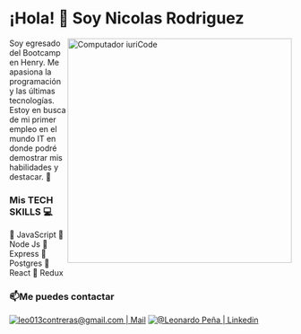  <h1>¡Hola! 👋 Soy Nicolas Rodriguez </h1> 
 <img src="https://media.istockphoto.com/id/1189773955/es/vector/concepto-de-computaci%C3%B3n-en-la-nube-servidor-tel%C3%A9fono-inteligente-m%C3%B3dem-tableta-conectada-en.jpg?s=612x612&w=0&k=20&c=LMXqv5WvZt5nXAjwkhcsEVD9FiLRuySgk3LwXx3as6s=" min-width="400px" max-width="400px" width="400px" align="right" margin="0 0 50px 0" alt="Computador iuriCode">
<div align="left">
 <p> Soy egresado del Bootcamp en Henry. Me apasiona la programación y las últimas tecnologías.
 Estoy en busca de mi primer empleo en el mundo IT en donde podré demostrar mis habilidades y destacar. 🎇</p>

 <h3>Mis TECH SKILLS 💻 </h3>
 
<p>
📌 JavaScript 
📌 Node Js
📌 Express
📌 Postgres 
📌 React
📌 Redux
</p>
 

<h3>📫Me puedes contactar</h3>
  <a href="mailto:nicolasrodriguezh77@gmail.com" target="_BLANK" alt="Gmail">
  <img src="https://img.shields.io/badge/-Gmail-FF0000?style=flat-square&labelColor=FF0000&logo=gmail&logoColor=white&link=LINK-DO-SEU-EMAIL" alt="leo013contreras@gmail.com | Mail" /></a>

  <a href="https://www.linkedin.com/in/nicolas-rodriguez-hernandez/"  target="_BLANK" alt="Linkedin">
  <img src="https://img.shields.io/badge/-Linkedin-0e76a8?style=flat-square&logo=Linkedin&logoColor=white&link=LINK-DO-SEU-LINKEDIN" alt="@Leonardo Peña | Linkedin" /></a>
</p>  
</div>
